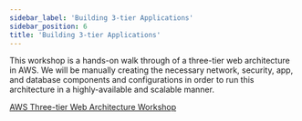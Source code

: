 ```yaml
---
sidebar_label: 'Building 3-tier Applications'
sidebar_position: 6
title: 'Building 3-tier Applications'
---
```


This workshop is a hands-on walk through of a three-tier web architecture in AWS. We will be manually 
creating the necessary network, security, app, and database components and configurations in order to run 
this architecture in a highly-available and scalable manner.


[AWS Three-tier Web Architecture Workshop](https://catalog.us-east-1.prod.workshops.aws/workshops/85cd2bb2-7f79-4e96-bdee-8078e469752a)